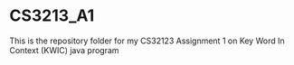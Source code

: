 CS3213_A1
=========

This is the repository folder for my CS32123 Assignment 1 on Key Word In Context (KWIC) java program
